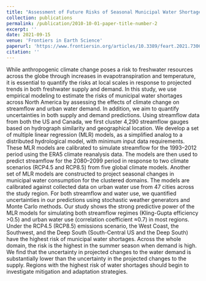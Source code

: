 ```yaml
---
title: "Assessment of Future Risks of Seasonal Municipal Water Shortages Across North America"
collection: publications
permalink: /publication/2010-10-01-paper-title-number-2
excerpt: ''
date: 2021-09-15
venue: 'Frontiers in Earth Science'
paperurl: 'https://www.frontiersin.org/articles/10.3389/feart.2021.730631/'
citation: ''
---
```

While anthropogenic climate change poses a risk to freshwater resources across the globe through increases in evapotranspiration and temperature, it is essential to quantify the risks at local scales in response to projected trends in both freshwater supply and demand. In this study, we use empirical modeling to estimate the risks of municipal water shortages across North America by assessing the effects of climate change on streamflow and urban water demand. In addition, we aim to quantify uncertainties in both supply and demand predictions. Using streamflow data from both the US and Canada, we first cluster 4,290 streamflow gauges based on hydrograph similarity and geographical location. We develop a set of multiple linear regression (MLR) models, as a simplified analog to a distributed hydrological model, with minimum input data requirements. These MLR models are calibrated to simulate streamflow for the 1993–2012 period using the ERA5 climate reanalysis data. The models are then used to predict streamflow for the 2080–2099 period in response to two climate scenarios (RCP4.5 and RCP8.5) from five global climate models. Another set of MLR models are constructed to project seasonal changes in municipal water consumption for the clustered domains. The models are calibrated against collected data on urban water use from 47 cities across the study region. For both streamflow and water use, we quantified uncertainties in our predictions using stochastic weather generators and Monte Carlo methods. Our study shows the strong predictive power of the MLR models for simulating both streamflow regimes (Kling-Gupta efficiency >0.5) and urban water use (correlation coefficient ≈0.7) in most regions. Under the RCP4.5 (RCP8.5) emissions scenario, the West Coast, the Southwest, and the Deep South (South-Central US and the Deep South) have the highest risk of municipal water shortages. Across the whole domain, the risk is the highest in the summer season when demand is high. We find that the uncertainty in projected changes to the water demand is substantially lower than the uncertainty in the projected changes to the supply. Regions with the highest risk of water shortages should begin to investigate mitigation and adaptation strategies.
